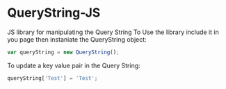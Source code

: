 # QueryString-JS
JS library for manipulating the Query String
To Use the library include it in you page then instaniate the QueryString object:
```javascript
var queryString = new QueryString();
```
To update a key value pair in the Query String:
```javascript
queryString['Test'] = 'Test';
```
